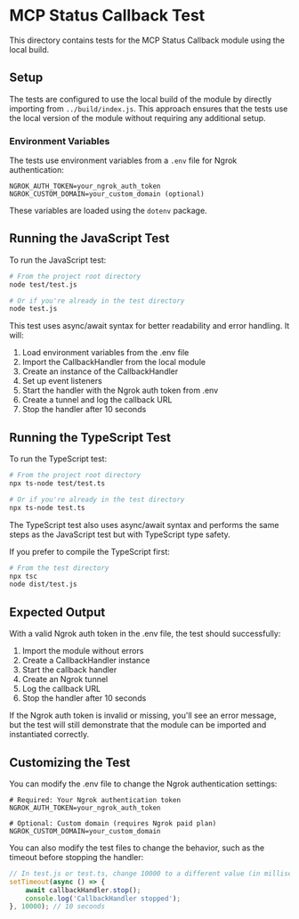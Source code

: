 # MCP Status Callback Test

This directory contains tests for the MCP Status Callback module using the local build.

## Setup

The tests are configured to use the local build of the module by directly importing from `../build/index.js`. This approach ensures that the tests use the local version of the module without requiring any additional setup.

### Environment Variables

The tests use environment variables from a `.env` file for Ngrok authentication:

```
NGROK_AUTH_TOKEN=your_ngrok_auth_token
NGROK_CUSTOM_DOMAIN=your_custom_domain (optional)
```

These variables are loaded using the `dotenv` package.

## Running the JavaScript Test

To run the JavaScript test:

```bash
# From the project root directory
node test/test.js

# Or if you're already in the test directory
node test.js
```

This test uses async/await syntax for better readability and error handling. It will:
1. Load environment variables from the .env file
2. Import the CallbackHandler from the local module
3. Create an instance of the CallbackHandler
4. Set up event listeners
5. Start the handler with the Ngrok auth token from .env
6. Create a tunnel and log the callback URL
7. Stop the handler after 10 seconds

## Running the TypeScript Test

To run the TypeScript test:

```bash
# From the project root directory
npx ts-node test/test.ts

# Or if you're already in the test directory
npx ts-node test.ts
```

The TypeScript test also uses async/await syntax and performs the same steps as the JavaScript test but with TypeScript type safety.

If you prefer to compile the TypeScript first:

```bash
# From the test directory
npx tsc
node dist/test.js
```

## Expected Output

With a valid Ngrok auth token in the .env file, the test should successfully:
1. Import the module without errors
2. Create a CallbackHandler instance
3. Start the callback handler
4. Create an Ngrok tunnel
5. Log the callback URL
6. Stop the handler after 10 seconds

If the Ngrok auth token is invalid or missing, you'll see an error message, but the test will still demonstrate that the module can be imported and instantiated correctly.

## Customizing the Test

You can modify the .env file to change the Ngrok authentication settings:

```
# Required: Your Ngrok authentication token
NGROK_AUTH_TOKEN=your_ngrok_auth_token

# Optional: Custom domain (requires Ngrok paid plan)
NGROK_CUSTOM_DOMAIN=your_custom_domain
```

You can also modify the test files to change the behavior, such as the timeout before stopping the handler:

```javascript
// In test.js or test.ts, change 10000 to a different value (in milliseconds)
setTimeout(async () => {
    await callbackHandler.stop();
    console.log('CallbackHandler stopped');
}, 10000); // 10 seconds
```
